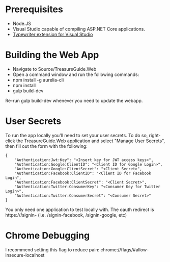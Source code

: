 # Prerequisites

* Node.JS
* Visual Studio capable of compiling ASP.NET Core applications.
* [Typewriter extension for Visual Studio](https://github.com/frhagn/Typewriter)

# Building the Web App

* Navigate to Source/TreasureGuide.Web
* Open a command window and run the following commands:
* npm install -g aurelia-cli
* npm install
* gulp build-dev

Re-run gulp build-dev whenever you need to update the webapp.

# User Secrets

To run the app locally you'll need to set your user secrets. To do so, right-click the TreasureGuide.Web application and select "Manage User Secrets", then fill out the form with the following:

````
{
    "Authentication:Jwt:Key": "<Insert key for JWT access keys>",
    "Authentication:Google:ClientID": "<Client ID for Google Login>",
    "Authentication:Google:ClientSecret": "<Client Secret>",
    "Authentication:Facebook:ClientID": "<Client ID for Facebook Login",
    "Authentication:Facebook:ClientSecret": "<Client Secret>",
    "Authentication:Twitter:ConsumerKey": "<Consumer Key for Twitter Login>",
    "Authentication:Twitter:ConsumerSecret": "<Consumer Secret>"
}
````

You only need one application to test locally with. The oauth redirect is https://<your app url>/signin-<client> (i.e. /signin-facebook, /signin-google, etc)

# Chrome Debugging

I recommend setting this flag to reduce pain: chrome://flags/#allow-insecure-localhost